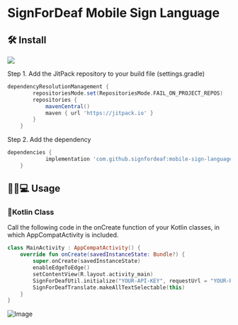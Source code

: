 # SignForDeaf Mobile Sign Language

## 🛠️ Install
[![](https://jitpack.io/v/signfordeaf/mobile-sign-language-translation-kt.svg)](https://jitpack.io/#signfordeaf/mobile-sign-language-translation-kt)
  
 Step 1. Add the JitPack repository to your build file (settings.gradle)
```gradle
dependencyResolutionManagement {
		repositoriesMode.set(RepositoriesMode.FAIL_ON_PROJECT_REPOS)
		repositories {
			mavenCentral()
			maven { url 'https://jitpack.io' }
		}
	}
```
  Step 2. Add the dependency
```gradle
dependencies {
	        implementation 'com.github.signfordeaf:mobile-sign-language-translation-kt:1.0.3'
	}
```

## 🧑🏻💻 Usage

###  📄Kotlin Class
   Call the following code in the onCreate function of your Kotlin classes, in which AppCompatActivity is included.
```kotlin
class MainActivity : AppCompatActivity() {
    override fun onCreate(savedInstanceState: Bundle?) {
        super.onCreate(savedInstanceState)
        enableEdgeToEdge()
        setContentView(R.layout.activity_main)
        SignForDeafUtil.initialize("YOUR-API-KEY", requestUrl = "YOUR-REQUEST-URL")
        SignForDeafTranslate.makeAllTextSelectable(this)
    }
}
```
![Image](https://imgur.com/L3uxMEa.png)
